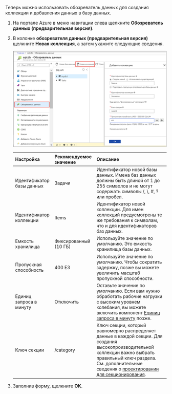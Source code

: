 Теперь можно использовать обозреватель данных для создания коллекции и добавления данных в базу данных. 

1. На портале Azure в меню навигации слева щелкните **Обозреватель данных (предварительная версия)**. 

2. В колонке **обозревателя данных (предварительная версия)** щелкните **Новая коллекция**, а затем укажите следующие сведения.

    ![Колонка обозревателя данных на портале Azure](./media/cosmos-db-create-collection/azure-cosmosdb-data-explorer.png)

    Настройка|Рекомендуемое значение|Описание
    ---|---|---
    Идентификатор базы данных|Задачи|Идентификатор новой базы данных. Имена баз данных должны быть длиной от 1 до 255 символов и не могут содержать символы /, \\, #, ? или пробел.
    Идентификатор коллекции|Items|Идентификатор новой коллекции. Для имен коллекций предусмотрены те же требования к символам, что и для идентификаторов баз данных.
    Емкость хранилища| Фиксированный (10 ГБ)|Используйте значение по умолчанию. Это емкость хранилища базы данных.
    Пропускная способность|400 ЕЗ|Используйте значение по умолчанию. Чтобы сократить задержку, позже вы можете увеличить масштаб пропускной способности.
    Единиц запроса в минуту|Отключить|Оставьте значение по умолчанию. Если вам нужно обработать рабочие нагрузки с высоким уровнем колебания, вы можете включить компонент [Единиц запроса в минуту](../articles/cosmos-db/request-units-per-minute.md) позже.
    Ключ секции|/category|Ключ секции, который равномерно распределяет данные в каждой секции. Для создания высокопроизводительной коллекции важно выбрать правильный ключ раздела. См. дополнительные сведения о [проектировании для секционирования](../articles/cosmos-db/partition-data.md#designing-for-partitioning).    
3. Заполнив форму, щелкните **ОК**.